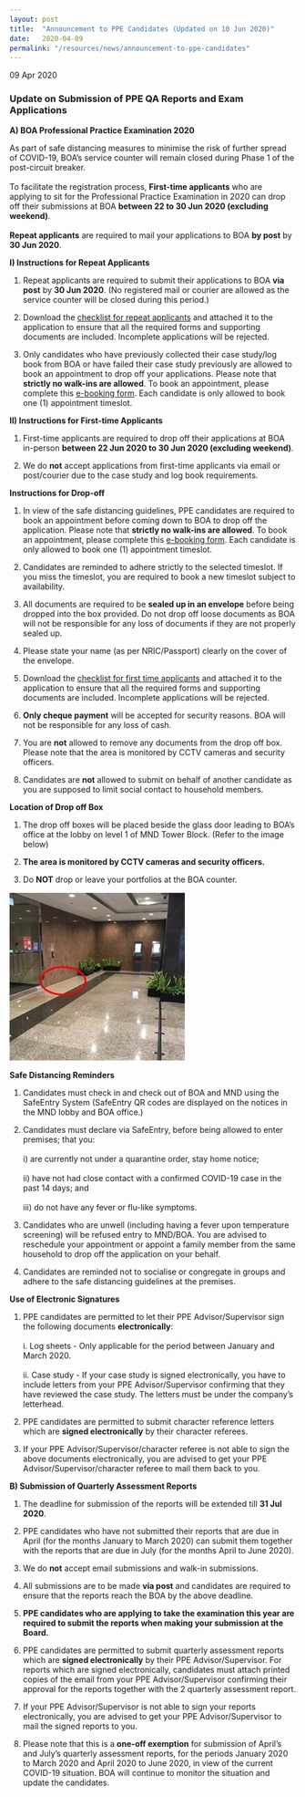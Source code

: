 ```yaml
---
layout: post
title:  "Announcement to PPE Candidates (Updated on 10 Jun 2020)"
date:   2020-04-09
permalink: "/resources/news/announcement-to-ppe-candidates"
---
```

09 Apr 2020

### **Update on Submission of PPE QA Reports and Exam Applications**

**A)	BOA Professional Practice Examination 2020**

As part of safe distancing measures to minimise the risk of further spread of COVID-19, BOA’s service counter will remain closed during Phase 1 of the post-circuit breaker. <br><br> To facilitate the registration process, **First-time applicants** who are applying to sit for the Professional Practice Examination in 2020 can drop off their submissions at BOA **between 22 to 30 Jun 2020 (excluding weekend)**. <br><br> **Repeat applicants** are required to mail your applications to BOA **by post** by **30 Jun 2020**. 

**I)	Instructions for Repeat Applicants**

1.	Repeat applicants are required to submit their applications to BOA **via post** by **30 Jun 2020**. (No registered mail or courier are allowed as the service counter will be closed during this period.)

2.	Download the [checklist for repeat applicants]({{site.baseurl}}/files/Checklist_Repeat_Applicants.pdf) and attached it to the application to ensure that all the required forms and supporting documents are included. Incomplete applications will be rejected. 

3.	Only candidates who have previously collected their case study/log book from BOA or have failed their case study previously are allowed to book an appointment to drop off your applications. Please note that **strictly no walk-ins are allowed**. To book an appointment, please complete this [e-booking form]( https://forms.gle/eHVTc1VeFmehgaAY6). Each candidate is only allowed to book one (1) appointment timeslot. 

**II)	Instructions for First-time Applicants**

1.	First-time applicants are required to drop off their applications at BOA in-person **between 22 Jun 2020 to 30 Jun 2020 (excluding weekend)**.

2.	We do **not** accept applications from first-time applicants via email or post/courier due to the case study and log book requirements. 

**Instructions for Drop-off**

1.	In view of the safe distancing guidelines, PPE candidates are required to book an appointment before coming down to BOA to drop off the application. Please note that **strictly no walk-ins are allowed**. To book an appointment, please complete this [e-booking form]( https://forms.gle/eHVTc1VeFmehgaAY6). Each candidate is only allowed to book one (1) appointment timeslot. 

2.	Candidates are reminded to adhere strictly to the selected timeslot. If you miss the timeslot, you are required to book a new timeslot subject to availability.

3.	All documents are required to be **sealed up in an envelope** before being dropped into the box provided. Do not drop off loose documents as BOA will not be responsible for any loss of documents if they are not properly sealed up. 

4.	Please state your name (as per NRIC/Passport) clearly on the cover of the envelope. 

5.	Download the [checklist for first time applicants]({{site.baseurl}}/files/Checklist_First_Time_Applicants.pdf) and attached it to the application to ensure that all the required forms and supporting documents are included. Incomplete applications will be rejected. 

6.	**Only cheque payment** will be accepted for security reasons. BOA will not be responsible for any loss of cash.  

7.	You are **not** allowed to remove any documents from the drop off box. Please note that the area is monitored by CCTV cameras and security officers.
 
8.	Candidates are **not** allowed to submit on behalf of another candidate as you are supposed to limit social contact to household members. 

**Location of Drop off Box**

1.	The drop off boxes will be placed beside the glass door leading to BOA’s office at the lobby on level 1 of MND Tower Block. (Refer to the image below) 

2.	**The area is monitored by CCTV cameras and security officers.** 

3.	Do **NOT** drop or leave your portfolios at the BOA counter. 

![Location of drop off box](/images/Drop-off-box-location.jpg)

**Safe Distancing Reminders**

1.	Candidates must check in and check out of BOA and MND using the SafeEntry System (SafeEntry QR codes are displayed on the notices in the MND lobby and BOA office.)

2.	Candidates must declare via SafeEntry, before being allowed to enter premises; that you: <br><br> i) are currently not under a quarantine order, stay home notice; <br><br> ii) have not had close contact with a confirmed COVID-19 case in the past 14 days; and <br><br> iii) do not have any fever or flu-like symptoms. 

3.	Candidates who are unwell (including having a fever upon temperature screening) will be refused entry to MND/BOA. You are advised to reschedule your appointment or appoint a family member from the same household to drop off the application on your behalf. 

4.	Candidates are reminded not to socialise or congregate in groups and adhere to the safe distancing guidelines at the premises. 

**Use of Electronic Signatures**

1.	PPE candidates are permitted to let their PPE Advisor/Supervisor sign the following documents **electronically**: <br><br> i. Log sheets - Only applicable for the period between January and March 2020. <br><br> ii. Case study -  If your case study is signed electronically, you have to include letters from  your PPE Advisor/Supervisor confirming that they have reviewed the case study. The letters must be under the company’s letterhead.  

2.	PPE candidates are permitted to submit character reference letters which are **signed electronically** by their character referees. 

3.	If your PPE Advisor/Supervisor/character referee is not able to sign the above documents electronically, you are advised to get your PPE Advisor/Supervisor/character referee to mail them back to you.

**B)	Submission of Quarterly Assessment Reports** 

1.	The deadline for submission of the reports will be extended till **31 Jul 2020**. 

2.	PPE candidates who have not submitted their reports that are due in April (for the months January to March 2020) can submit them together with the reports that are due in July (for the months April to June 2020).

3.	We do **not** accept email submissions and walk-in submissions.

4.	All submissions are to be made **via post** and candidates are required to ensure that the reports reach the BOA by the above deadline.

5.	**PPE candidates who are applying to take the examination this year are required to submit the reports when making your submission at the Board.** 

6.	PPE candidates are permitted to submit quarterly assessment reports which are **signed electronically** by their PPE Advisor/Supervisor. For reports which are signed electronically, candidates must attach printed copies of the email from your PPE Advisor/Supervisor confirming their approval for the reports together with the 2 quarterly assessment report. 

7.	If your PPE Advisor/Supervisor is not able to sign your reports electronically, you are advised to get your PPE Advisor/Supervisor to mail the signed reports to you. 

8.	Please note that this is a **one-off exemption** for submission of April’s and July’s quarterly assessment reports, for the periods January 2020 to March 2020 and April 2020 to June 2020, in view of the current COVID-19 situation. BOA will continue to monitor the situation and update the candidates.  

  

